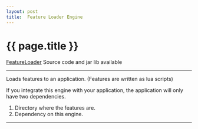 ```yaml
---
layout: post
title:  Feature Loader Engine
---
```


{{ page.title }}
================

[FeatureLoader][] Source code and jar lib available

---

Loads features to an application.
(Features are written as lua scripts)

If you integrate this engine with your application, 
the application will only have two dependencies.

1. Directory where the features are.
2. Dependency on this engine.

---

[FeatureLoader]: https://github.com/misterdustinface/FeatureLoader
